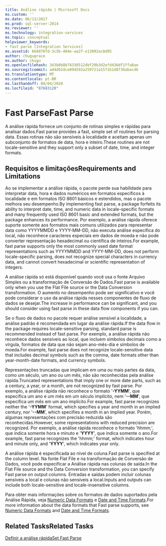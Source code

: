```yaml
---
title: Análise rápida | Microsoft Docs
ms.custom: ''
ms.date: 06/13/2017
ms.prod: sql-server-2014
ms.reviewer: ''
ms.technology: integration-services
ms.topic: conceptual
helpviewer_keywords:
- fast parse [Integration Services]
ms.assetid: 6688707d-3c5b-404e-aa2f-e13092ac8d95
author: chugugrace
ms.author: chugu
ms.openlocfilehash: 343b8b8b74338512dbf29b3d2efd436df1ffa8ae
ms.sourcegitcommit: ad4d92dce894592a259721a1571b1d8736abacdb
ms.translationtype: MT
ms.contentlocale: pt-BR
ms.lasthandoff: 08/04/2020
ms.locfileid: "87683120"
---
```

# <a name="fast-parse"></a><span data-ttu-id="e1176-102">Fast Parse</span><span class="sxs-lookup"><span data-stu-id="e1176-102">Fast Parse</span></span>
  <span data-ttu-id="e1176-103">A análise rápida fornece um conjunto de rotinas simples e rápidas para analisar dados.</span><span class="sxs-lookup"><span data-stu-id="e1176-103">Fast parse provides a fast, simple set of routines for parsing data.</span></span> <span data-ttu-id="e1176-104">Essas rotinas não são sensíveis à localidade e aceitam apenas um subconjunto de formatos de data, hora e inteiro.</span><span class="sxs-lookup"><span data-stu-id="e1176-104">These routines are not locale-sensitive and they support only a subset of date, time, and integer formats.</span></span>  
  
## <a name="requirements-and-limitations"></a><span data-ttu-id="e1176-105">Requisitos e limitações</span><span class="sxs-lookup"><span data-stu-id="e1176-105">Requirements and Limitations</span></span>  
 <span data-ttu-id="e1176-106">Ao se implementar a análise rápida, o pacote perde sua habilidade para interpretar data, hora e dados numéricos em formatos específicos à localidade e em formatos ISO 8601 básicos e estendidos, mas o pacote melhora seu desempenho.</span><span class="sxs-lookup"><span data-stu-id="e1176-106">By implementing fast parse, a package forfeits its ability to interpret date, time, and numeric data in locale-specific formats and many frequently used ISO 8601 basic and extended formats, but the package enhances its performance.</span></span> <span data-ttu-id="e1176-107">Por exemplo, a análise rápida oferece suporte somente aos formatos mais comuns utilizados para representar data como YYYYMMDD e YYYY-MM-DD, não executa análise específica do local, não reconhece caracteres especiais em dados de moeda e não pode converter representação hexadecimal ou científica de inteiros.</span><span class="sxs-lookup"><span data-stu-id="e1176-107">For example, fast parse supports only the most commonly used date format representations such as YYYYMMDD and YYYY-MM-DD, does not perform locale-specific parsing, does not recognize special characters in currency data, and cannot convert hexadecimal or scientific representation of integers.</span></span>  
  
 <span data-ttu-id="e1176-108">A análise rápida só está disponível quando você usa o fonte Arquivo Simples ou a transformação de Conversão de Dados.</span><span class="sxs-lookup"><span data-stu-id="e1176-108">Fast parse is available only when you use the Flat File source or the Data Conversion transformation.</span></span> <span data-ttu-id="e1176-109">O aumento no desempenho pode ser significativo e você pode considerar o uso da análise rápida nesses componentes de fluxo de dados se desejar.</span><span class="sxs-lookup"><span data-stu-id="e1176-109">The increase in performance can be significant, and you should consider using fast parse in these data flow components if you can.</span></span>  
  
 <span data-ttu-id="e1176-110">Se o fluxo de dados no pacote requer análise sensível a localidade, a análise padrão é recomendada em lugar da análise rápida.</span><span class="sxs-lookup"><span data-stu-id="e1176-110">If the data flow in the package requires locale-sensitive parsing, standard parse is recommended instead of fast parse.</span></span> <span data-ttu-id="e1176-111">Por exemplo, a análise rápida não reconhece dados sensíveis ao local, que incluem símbolos decimais como a vírgula, formatos de data que não sejam ano-mês-dia e símbolos de moeda.</span><span class="sxs-lookup"><span data-stu-id="e1176-111">For example, fast parse does not recognize locale-sensitive data that includes decimal symbols such as the comma, date formats other than year-month-date formats, and currency symbols.</span></span>  
  
 <span data-ttu-id="e1176-112">Representações truncadas que implicam em uma ou mais partes da data, como um século, um ano ou um mês, não são reconhecidas pela análise rápida.</span><span class="sxs-lookup"><span data-stu-id="e1176-112">Truncated representations that imply one or more date parts, such as a century, a year, or a month, are not recognized by fast parse.</span></span> <span data-ttu-id="e1176-113">Por exemplo, a análise rápida não reconhece o formato '**-YYMM**', que especifica um ano e um mês em um século implícito, nem '**--MM**', que especifica um mês em um ano implícito.</span><span class="sxs-lookup"><span data-stu-id="e1176-113">For example, fast parse recognizes neither the '**-YYMM**' format, which specifies a year and month in an implied century, nor '**--MM**', which specifies a month in an implied year.</span></span> <span data-ttu-id="e1176-114">Porém, algumas representações com precisão reduzida são reconhecidas.</span><span class="sxs-lookup"><span data-stu-id="e1176-114">However, some representations with reduced precision are recognized.</span></span> <span data-ttu-id="e1176-115">Por exemplo, a análise rápida reconhece o formato 'hhmm;', que indica somente hora e minuto e '**YYYY**', que indica somente o ano.</span><span class="sxs-lookup"><span data-stu-id="e1176-115">For example, fast parse recognizes the 'hhmm;' format, which indicates hour and minute only, and '**YYYY**', which indicates year only.</span></span>  
  
 <span data-ttu-id="e1176-116">A análise rápida é especificada ao nível de coluna.</span><span class="sxs-lookup"><span data-stu-id="e1176-116">Fast parse is specified at the column level.</span></span> <span data-ttu-id="e1176-117">Na fonte Flat File e na transformação de Conversão de Dados, você pode especificar a Análise rápida nas colunas de saída.</span><span class="sxs-lookup"><span data-stu-id="e1176-117">In the Flat File source and the Data Conversion transformation, you can specify Fast parse on output columns.</span></span> <span data-ttu-id="e1176-118">Entradas e saídas podem incluir colunas sensíveis a local e colunas não sensíveis a local.</span><span class="sxs-lookup"><span data-stu-id="e1176-118">Inputs and outputs can include both locale-sensitive and locale-insensitive columns.</span></span>  
  
 <span data-ttu-id="e1176-119">Para obter mais informações sobre os formatos de dados suportados pela Análise Rápida, veja [Numeric Data Formats](../../2014/integration-services/numeric-data-formats.md) e [Date and Time Formats](../../2014/integration-services/date-and-time-formats.md).</span><span class="sxs-lookup"><span data-stu-id="e1176-119">For more information about the data formats that Fast parse supports, see [Numeric Data Formats](../../2014/integration-services/numeric-data-formats.md) and [Date and Time Formats](../../2014/integration-services/date-and-time-formats.md).</span></span>  
  
## <a name="related-tasks"></a><span data-ttu-id="e1176-120">Related Tasks</span><span class="sxs-lookup"><span data-stu-id="e1176-120">Related Tasks</span></span>  
 [<span data-ttu-id="e1176-121">Definir a análise rápida</span><span class="sxs-lookup"><span data-stu-id="e1176-121">Set Fast Parse</span></span>](../../2014/integration-services/set-fast-parse.md)  
  
  
